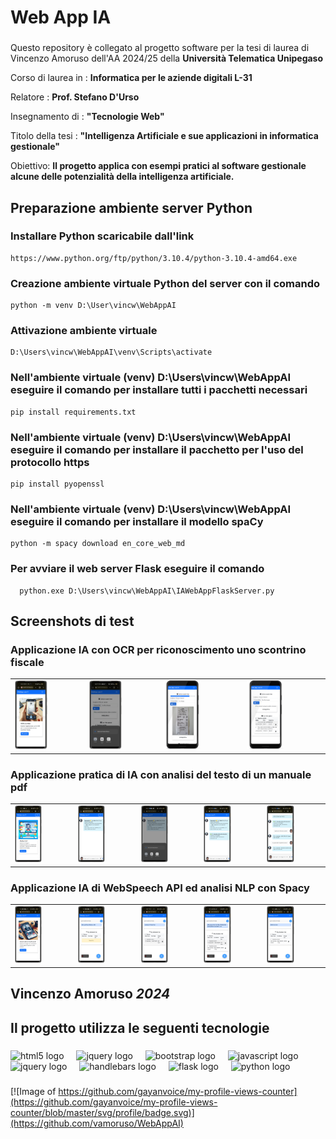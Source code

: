 <h1 align="left">Web App IA </h1>

###

<p align="left">Questo repository è collegato al progetto software per la tesi di laurea di Vincenzo Amoruso dell'AA 2024/25 della <b>Università Telematica Unipegaso</b> </p>
<p align="left">Corso di laurea in : <b>Informatica per le aziende digitali L-31</b> </p>
<p align="left">Relatore : <b>Prof. Stefano D&apos;Urso</b> </p>
<p align="left">Insegnamento di : <b>&quot;Tecnologie Web&quot;</b></p>
<p align="left">Titolo della tesi : <b>&quot;Intelligenza Artificiale e sue applicazioni in informatica gestionale&quot;</b></p>
<p align="left">Obiettivo: <b>Il progetto applica con esempi pratici al software gestionale alcune delle potenzialità della intelligenza artificiale.</b></p>

## Preparazione ambiente server Python

### Installare Python scaricabile dall'link 
    https://www.python.org/ftp/python/3.10.4/python-3.10.4-amd64.exe
### Creazione ambiente virtuale Python del server con il comando
    python -m venv D:\User\vincw\WebAppAI
### Attivazione ambiente virtuale 
    D:\Users\vincw\WebAppAI\venv\Scripts\activate 
### Nell'ambiente virtuale (venv) D:\Users\vincw\WebAppAI  eseguire il comando per installare tutti i pacchetti necessari
    pip install requirements.txt 
### Nell'ambiente virtuale (venv) D:\Users\vincw\WebAppAI  eseguire il comando per installare il pacchetto per l'uso del protocollo https
    pip install pyopenssl 
### Nell'ambiente virtuale (venv) D:\Users\vincw\WebAppAI  eseguire il comando per installare il modello spaCy
    python -m spacy download en_core_web_md
### Per avviare il web server Flask eseguire il comando
````
  python.exe D:\Users\vincw\WebAppAI\IAWebAppFlaskServer.py
````

## Screenshots di test

### Applicazione IA con OCR per riconoscimento uno scontrino fiscale
    
<table>
<tr>
<td><img src="https://github.com/vamoruso/WebAppAI/blob/main/screenshots/OCR/OCR_screen_1_1.png" style="width: 50%; height: 50%" /> </td>
<td><img src="https://github.com/vamoruso/WebAppAI/blob/main/screenshots/OCR/OCR_screen_1.png" style="width: 50%; height: 50%" /> </td>
<td><img src="https://github.com/vamoruso/WebAppAI/blob/main/screenshots/OCR/OCR_screen_2.png" style="width: 50%; height: 50%" /> </td>
<td><img src="https://github.com/vamoruso/WebAppAI/blob/main/screenshots/OCR/OCR_screen_3.png" style="width: 50%; height: 50%" /> </td>
</tr>  
</table>
    
### Applicazione pratica di IA con analisi del testo di un manuale pdf

<table>
   <tr>
    <td><img src="https://github.com/vamoruso/WebAppAI/blob/main/screenshots/Chatbot/Chatbot_screen1.png" style="width: 50%; height: 50%"/> </td>
    <td><img src="https://github.com/vamoruso/WebAppAI/blob/main/screenshots/Chatbot/Chatbot_screen2.png" style="width: 50%; height: 50%"/> </td>
    <td><img src="https://github.com/vamoruso/WebAppAI/blob/main/screenshots/Chatbot/Chatbot_screen3.png" style="width: 50%; height: 50%"/> </td>
    <td><img src="https://github.com/vamoruso/WebAppAI/blob/main/screenshots/Chatbot/Chatbot_screen4.png" style="width: 50%; height: 50%"/> </td>
    <td><img src="https://github.com/vamoruso/WebAppAI/blob/main/screenshots/Chatbot/Chatbot_screen5.png" style="width: 50%; height: 50%"/> </td>
   </tr>
</table>  
    
### Applicazione IA di WebSpeech API ed analisi NLP con Spacy

<table>
<tr>
<td><img src="https://github.com/vamoruso/WebAppAI/blob/main/screenshots/absences_vocal_command/AssenzeDaComandoVocale_screen1.png" style="width: 50%; height: 50%"/> </td>
<td><img src="https://github.com/vamoruso/WebAppAI/blob/main/screenshots/absences_vocal_command/AssenzeDaComandoVocale_screen2.png" style="width: 50%; height: 50%"/> </td>
<td><img src="https://github.com/vamoruso/WebAppAI/blob/main/screenshots/absences_vocal_command/AssenzeDaComandoVocale_screen3.png" style="width: 50%; height: 50%"/> </td>
<td><img src="https://github.com/vamoruso/WebAppAI/blob/main/screenshots/absences_vocal_command/AssenzeDaComandoVocale_screen4.png" style="width: 50%; height: 50%"/> </td>
<td><img src="https://github.com/vamoruso/WebAppAI/blob/main/screenshots/absences_vocal_command/AssenzeDaComandoVocale_screen5.png" style="width: 50%; height: 50%"/> </td>  
</tr>  
</table>   

###

<h2 align="left">Vincenzo Amoruso <cite>2024</cite></h2>

###

<h2 align="left">Il progetto utilizza le seguenti tecnologie</h2>

###

<div align="left">
  <img src="https://cdn.jsdelivr.net/gh/devicons/devicon/icons/html5/html5-original.svg" height="40" alt="html5 logo"  />
  <img width="12" />
  <img src="https://cdn.jsdelivr.net/gh/devicons/devicon/icons/css3/css3-original.svg" height="40" alt="jquery logo"  />
  <img width="12" />
  <img src="https://cdn.jsdelivr.net/gh/devicons/devicon/icons/bootstrap/bootstrap-original.svg" height="40" alt="bootstrap logo"  />
  <img width="12" />
  <img src="https://cdn.jsdelivr.net/gh/devicons/devicon/icons/javascript/javascript-original.svg" height="40" alt="javascript logo"  />
  <img width="12" />
  <img src="https://cdn.jsdelivr.net/gh/devicons/devicon/icons/jquery/jquery-original.svg" height="40" alt="jquery logo"  />
  <img width="12" />
  <img src="https://cdn.jsdelivr.net/gh/devicons/devicon/icons/handlebars/handlebars-original.svg" height="40" alt="handlebars logo"  />
  <img width="12" />
  <img src="https://cdn.jsdelivr.net/gh/devicons/devicon/icons/flask/flask-original.svg" height="40" alt="flask logo"  />
  <img width="12" />
  <img src="https://cdn.jsdelivr.net/gh/devicons/devicon/icons/python/python-original.svg" height="40" alt="python logo"  />
</div>

###

[![Image of https://github.com/gayanvoice/my-profile-views-counter](https://github.com/gayanvoice/my-profile-views-counter/blob/master/svg/profile/badge.svg)](https://github.com/vamoruso/WebAppAI)

